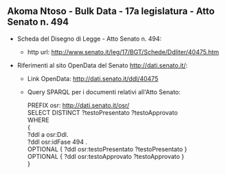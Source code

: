 ## Akoma Ntoso - Bulk Data - 17a legislatura - Atto Senato n. 494 ##

* Scheda del Disegno di Legge - Atto Senato n. 494:
	* http url: http://www.senato.it/leg/17/BGT/Schede/Ddliter/40475.htm

* Riferimenti al sito OpenData del Senato http://dati.senato.it/:
	* Link OpenData: http://dati.senato.it/ddl/40475
	* Query SPARQL per i documenti relativi all'Atto Senato:

        PREFIX osr: <http://dati.senato.it/osr/>  
		SELECT DISTINCT ?testoPresentato ?testoApprovato  
		WHERE  
		{  
		    ?ddl a osr:Ddl.  
		    ?ddl osr:idFase 494 .  
		    OPTIONAL { ?ddl osr:testoPresentato ?testoPresentato }  
		    OPTIONAL { ?ddl osr:testoApprovato ?testoApprovato }  
		}
		